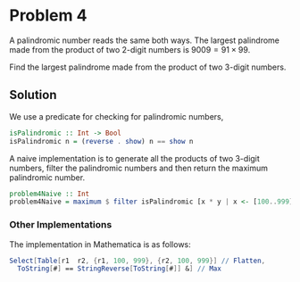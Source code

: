 # Problem 4
A palindromic number reads the same both ways. The largest palindrome made from the product of two 2-digit numbers is $9009 = 91 \times 99$.

Find the largest palindrome made from the product of two 3-digit numbers.

## Solution
We use a predicate for checking for palindromic numbers,

```haskell
isPalindromic :: Int -> Bool 
isPalindromic n = (reverse . show) n == show n
```

A naive implementation is to generate all the products of two 3-digit numbers, filter the palindromic numbers and then return the maximum palindromic number.

```haskell
problem4Naive :: Int 
problem4Naive = maximum $ filter isPalindromic [x * y | x <- [100..999], y <- [100..999]]
```

### Other Implementations
The implementation in Mathematica is as follows:
```mathematica
Select[Table[r1  r2, {r1, 100, 999}, {r2, 100, 999}] // Flatten, 
  ToString[#] == StringReverse[ToString[#]] &] // Max
```